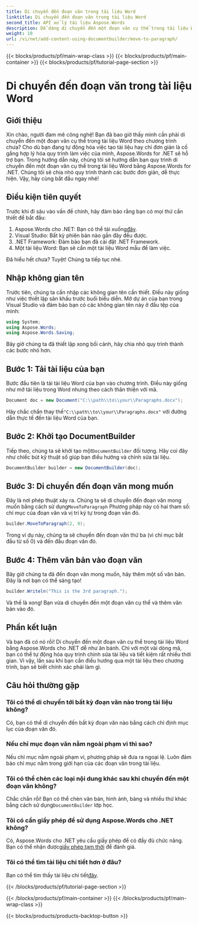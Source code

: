 ```yaml
---
title: Di chuyển đến đoạn văn trong tài liệu Word
linktitle: Di chuyển đến đoạn văn trong tài liệu Word
second_title: API xử lý tài liệu Aspose.Words
description: Dễ dàng di chuyển đến một đoạn văn cụ thể trong tài liệu Word bằng Aspose.Words cho .NET với hướng dẫn toàn diện này. Hoàn hảo cho các nhà phát triển muốn hợp lý hóa quy trình làm việc tài liệu của họ.
weight: 10
url: /vi/net/add-content-using-documentbuilder/move-to-paragraph/
---
```


{{< blocks/products/pf/main-wrap-class >}}
{{< blocks/products/pf/main-container >}}
{{< blocks/products/pf/tutorial-page-section >}}

# Di chuyển đến đoạn văn trong tài liệu Word

## Giới thiệu

Xin chào, người đam mê công nghệ! Bạn đã bao giờ thấy mình cần phải di chuyển đến một đoạn văn cụ thể trong tài liệu Word theo chương trình chưa? Cho dù bạn đang tự động hóa việc tạo tài liệu hay chỉ đơn giản là cố gắng hợp lý hóa quy trình làm việc của mình, Aspose.Words for .NET sẽ hỗ trợ bạn. Trong hướng dẫn này, chúng tôi sẽ hướng dẫn bạn quy trình di chuyển đến một đoạn văn cụ thể trong tài liệu Word bằng Aspose.Words for .NET. Chúng tôi sẽ chia nhỏ quy trình thành các bước đơn giản, dễ thực hiện. Vậy, hãy cùng bắt đầu ngay nhé!

## Điều kiện tiên quyết

Trước khi đi sâu vào vấn đề chính, hãy đảm bảo rằng bạn có mọi thứ cần thiết để bắt đầu:

1.  Aspose.Words cho .NET: Bạn có thể tải xuống[đây](https://releases.aspose.com/words/net/).
2. Visual Studio: Bất kỳ phiên bản nào gần đây đều được.
3. .NET Framework: Đảm bảo bạn đã cài đặt .NET Framework.
4. Một tài liệu Word: Bạn sẽ cần một tài liệu Word mẫu để làm việc.

Đã hiểu hết chưa? Tuyệt! Chúng ta tiếp tục nhé.

## Nhập không gian tên

Trước tiên, chúng ta cần nhập các không gian tên cần thiết. Điều này giống như việc thiết lập sân khấu trước buổi biểu diễn. Mở dự án của bạn trong Visual Studio và đảm bảo bạn có các không gian tên này ở đầu tệp của mình:

```csharp
using System;
using Aspose.Words;
using Aspose.Words.Saving;
```

Bây giờ chúng ta đã thiết lập xong bối cảnh, hãy chia nhỏ quy trình thành các bước nhỏ hơn.

## Bước 1: Tải tài liệu của bạn

Bước đầu tiên là tải tài liệu Word của bạn vào chương trình. Điều này giống như mở tài liệu trong Word nhưng theo cách thân thiện với mã.

```csharp
Document doc = new Document("C:\\path\\to\\your\\Paragraphs.docx");
```

 Hãy chắc chắn thay thế`"C:\\path\\to\\your\\Paragraphs.docx"` với đường dẫn thực tế đến tài liệu Word của bạn.

## Bước 2: Khởi tạo DocumentBuilder

 Tiếp theo, chúng ta sẽ khởi tạo một`DocumentBuilder` đối tượng. Hãy coi đây như chiếc bút kỹ thuật số giúp bạn điều hướng và chỉnh sửa tài liệu.

```csharp
DocumentBuilder builder = new DocumentBuilder(doc);
```

## Bước 3: Di chuyển đến đoạn văn mong muốn

 Đây là nơi phép thuật xảy ra. Chúng ta sẽ di chuyển đến đoạn văn mong muốn bằng cách sử dụng`MoveToParagraph` Phương pháp này có hai tham số: chỉ mục của đoạn văn và vị trí ký tự trong đoạn văn đó.

```csharp
builder.MoveToParagraph(2, 0);
```

Trong ví dụ này, chúng ta sẽ chuyển đến đoạn văn thứ ba (vì chỉ mục bắt đầu từ số 0) và đến đầu đoạn văn đó.

## Bước 4: Thêm văn bản vào đoạn văn

Bây giờ chúng ta đã đến đoạn văn mong muốn, hãy thêm một số văn bản. Đây là nơi bạn có thể sáng tạo!

```csharp
builder.Writeln("This is the 3rd paragraph.");
```

Và thế là xong! Bạn vừa di chuyển đến một đoạn văn cụ thể và thêm văn bản vào đó.

## Phần kết luận

Và bạn đã có nó rồi! Di chuyển đến một đoạn văn cụ thể trong tài liệu Word bằng Aspose.Words cho .NET dễ như ăn bánh. Chỉ với một vài dòng mã, bạn có thể tự động hóa quy trình chỉnh sửa tài liệu và tiết kiệm rất nhiều thời gian. Vì vậy, lần sau khi bạn cần điều hướng qua một tài liệu theo chương trình, bạn sẽ biết chính xác phải làm gì.

## Câu hỏi thường gặp

### Tôi có thể di chuyển tới bất kỳ đoạn văn nào trong tài liệu không?
Có, bạn có thể di chuyển đến bất kỳ đoạn văn nào bằng cách chỉ định mục lục của đoạn văn đó.

### Nếu chỉ mục đoạn văn nằm ngoài phạm vi thì sao?
Nếu chỉ mục nằm ngoài phạm vi, phương pháp sẽ đưa ra ngoại lệ. Luôn đảm bảo chỉ mục nằm trong giới hạn của các đoạn văn trong tài liệu.

### Tôi có thể chèn các loại nội dung khác sau khi chuyển đến một đoạn văn không?
 Chắc chắn rồi! Bạn có thể chèn văn bản, hình ảnh, bảng và nhiều thứ khác bằng cách sử dụng`DocumentBuilder` lớp học.

### Tôi có cần giấy phép để sử dụng Aspose.Words cho .NET không?
 Có, Aspose.Words cho .NET yêu cầu giấy phép để có đầy đủ chức năng. Bạn có thể nhận được[giấy phép tạm thời](https://purchase.aspose.com/temporary-license/) để đánh giá.

### Tôi có thể tìm tài liệu chi tiết hơn ở đâu?
 Bạn có thể tìm thấy tài liệu chi tiết[đây](https://reference.aspose.com/words/net/).

{{< /blocks/products/pf/tutorial-page-section >}}

{{< /blocks/products/pf/main-container >}}
{{< /blocks/products/pf/main-wrap-class >}}

{{< blocks/products/products-backtop-button >}}
